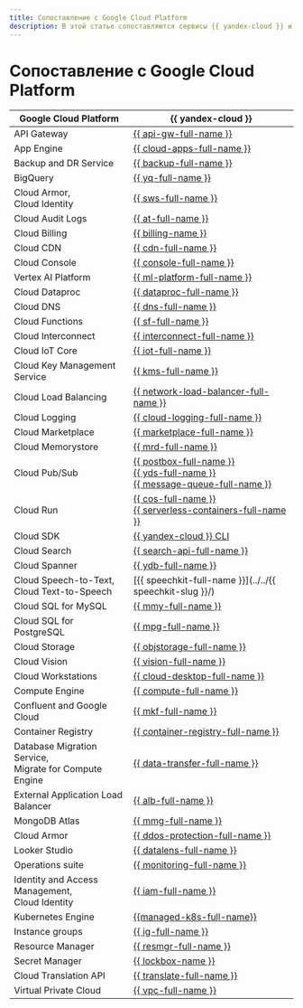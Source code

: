```yaml
---
title: Сопоставление с Google Cloud Platform
description: В этой статье сопоставляются сервисы {{ yandex-cloud }} и сервисы Google Cloud Platform.
---
```


# Сопоставление с Google Cloud Platform


| Google Cloud Platform | {{ yandex-cloud }} |
|----|----|
| API Gateway | [{{ api-gw-full-name }}](../../api-gateway/) |
| App Engine | [{{ cloud-apps-full-name }}](../../cloud-apps/) |
| Backup and DR Service | [{{ backup-full-name }}](../../backup/) |
| BigQuery | [{{ yq-full-name }}](../../query/) |
| Cloud Armor,<br/>Cloud Identity | [{{ sws-full-name }}](../../smartwebsecurity/) |
| Cloud Audit Logs | [{{ at-full-name }}](../../audit-trails/) |
| Cloud Billing | [{{ billing-name }}](../../billing/) |
| Cloud CDN | [{{ cdn-full-name }}](../../cdn/) |
| Cloud Console | [{{ console-full-name }}](../../console/) |
| Vertex AI Platform | [{{ ml-platform-full-name }}](../../datasphere/) |
| Cloud Dataproc | [{{ dataproc-full-name }}](../../data-proc/) |
| Cloud DNS | [{{ dns-full-name }}](../../dns/) |
| Cloud Functions | [{{ sf-full-name }}](../../functions/) |
| Cloud Interconnect | [{{ interconnect-full-name }}](../../interconnect/) |
| Cloud IoT Core | [{{ iot-full-name }}](../../iot-core/) |
| Cloud Key Management Service | [{{ kms-full-name }}](../../kms/) |
| Cloud Load Balancing | [{{ network-load-balancer-full-name }}](../../network-load-balancer/) |
| Cloud Logging | [{{ cloud-logging-full-name }}](../../logging/) |
| Cloud Marketplace | [{{ marketplace-full-name }}](../../marketplace/) |
| Cloud Memorystore | [{{ mrd-full-name }}](../../managed-redis/) |
| Cloud Pub/Sub | [{{ postbox-full-name }}](../../postbox/)<br/>[{{ yds-full-name }}](../../data-streams/)<br/>[{{ message-queue-full-name }}](../../message-queue/) |
| Cloud Run | [{{ cos-full-name }}](../../cos/)<br/>[{{ serverless-containers-full-name }}](../../serverless-containers/) |
| Cloud SDK | [{{ yandex-cloud }} CLI](../../cli/) |
| Cloud Search | [{{ search-api-full-name }}](../../search-api/) |
| Cloud Spanner | [{{ ydb-full-name }}](../../ydb/) |
| Cloud Speech-to-Text,<br/>Cloud Text-to-Speech | [{{ speechkit-full-name }}](../../{{ speechkit-slug }}/) |
| Cloud SQL for MySQL | [{{ mmy-full-name }}](../../managed-mysql/) |
| Cloud SQL for PostgreSQL | [{{ mpg-full-name }}](../../managed-postgresql/) |
| Cloud Storage | [{{ objstorage-full-name }}](../../storage/) |
| Cloud Vision | [{{ vision-full-name }}](../../vision/) |
| Cloud Workstations | [{{ cloud-desktop-full-name }}](../../cloud-desktop/) |
| Compute Engine | [{{ compute-full-name }}](../../compute/) |
| Confluent and Google Cloud | [{{ mkf-full-name }}](../../managed-kafka/) |
| Container Registry | [{{ container-registry-full-name }}](../../container-registry/) |
| Database Migration Service,<br/>Migrate for Compute Engine | [{{ data-transfer-full-name }}](../../data-transfer/) |
| External Application Load Balancer | [{{ alb-full-name }}](../../application-load-balancer/) |
| MongoDB Atlas | [{{ mmg-full-name }}](../../managed-mongodb/) |
| Cloud Armor | [{{ ddos-protection-full-name }}](../../vpc/ddos-protection/) |
| Looker Studio | [{{ datalens-full-name }}](../../datalens/) |
| Operations suite | [{{ monitoring-full-name }}](../../monitoring/) |
| Identity and Access Management,<br/>Cloud Identity | [{{ iam-full-name }}](../../iam/) |
| Kubernetes Engine | [{{managed-k8s-full-name}}](../../managed-kubernetes/) |
| Instance groups | [{{ ig-full-name }}](../../compute/concepts/instance-groups/) |
| Resource Manager | [{{ resmgr-full-name }}](../../resource-manager/) |
| Secret Manager | [{{ lockbox-name }}](../../lockbox/) |
| Cloud Translation API | [{{ translate-full-name }}](../../translate/) |
| Virtual Private Cloud | [{{ vpc-full-name }}](../../vpc/) |
